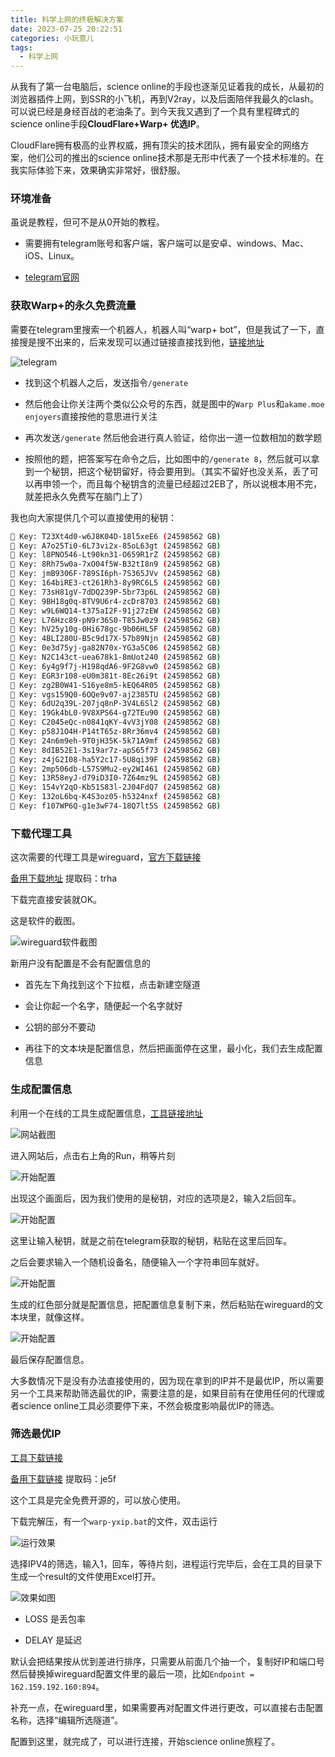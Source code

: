 ```yaml
---
title: 科学上网的终极解决方案
date: 2023-07-25 20:22:51
categories: 小玩意儿
tags:
  - 科学上网
---
```


从我有了第一台电脑后，science online的手段也逐渐见证着我的成长，从最初的浏览器插件上网，到SSR的小飞机，再到V2ray，以及后面陪伴我最久的clash。可以说已经是身经百战的老油条了。到今天我又遇到了一个具有里程碑式的science online手段**CloudFlare+Warp+ 优选IP**。

CloudFlare拥有极高的业界权威，拥有顶尖的技术团队，拥有最安全的网络方案，他们公司的推出的science online技术那是无形中代表了一个技术标准的。在我实际体验下来，效果确实非常好，很舒服。

<!-- more -->

### 环境准备

虽说是教程，但可不是从0开始的教程。

* 需要拥有telegram账号和客户端，客户端可以是安卓、windows、Mac、iOS、Linux。

* [telegram官网](https://telegram.org/)

### 获取Warp+的永久免费流量

需要在telegram里搜索一个机器人，机器人叫“warp+ bot”，但是我试了一下，直接搜是搜不出来的，后来发现可以通过链接直接找到他，[链接地址](https://t.me/generatewarpplusbot)

![telegram](./science-network/1.jpg)

* 找到这个机器人之后，发送指令`/generate`

* 然后他会让你关注两个类似公众号的东西，就是图中的`Warp Plus`和`akame.moe enjoyers`直接按他的意思进行关注

* 再次发送`/generate` 然后他会进行真人验证，给你出一道一位数相加的数学题

* 按照他的题，把答案写在命令之后，比如图中的`/generate 8`，然后就可以拿到一个秘钥，把这个秘钥留好，待会要用到。（其实不留好也没关系，丢了可以再申领一个，而且每个秘钥含的流量已经超过2EB了，所以说根本用不完，就差把永久免费写在脑门上了）

我也向大家提供几个可以直接使用的秘钥：

```bash 折叠代码
🔐 Key: T23Xt4d0-w6J8K04D-18l5xeE6 (24598562 GB)
🔐 Key: A7o25Ti0-6L73vi2x-85oL63gt (24598562 GB)
🔐 Key: l8PNO546-Lt90kn31-O659R1rZ (24598562 GB)
🔐 Key: 8Rh75w0a-7xO04f5W-B32tI8n9 (24598562 GB)
🔐 Key: jmB9306F-789SI6ph-7S365JVv (24598562 GB)
🔐 Key: 164biRE3-ct261Rh3-8y9RC6L5 (24598562 GB)
🔐 Key: 73sH81gV-7dDQ239P-5br73p6L (24598562 GB)
🔐 Key: 9BH18g0q-8TV9U6r4-zcDr8703 (24598562 GB)
🔐 Key: w9L6WQ14-t375aI2F-91j27zEW (24598562 GB)
🔐 Key: L76Hzc89-pN9r36S0-T85Jw0z9 (24598562 GB)
🔐 Key: hV25y10g-0Hi678gc-9b06HL5F (24598562 GB)
🔐 Key: 4BLI280U-B5c9d17X-57b89Njn (24598562 GB)
🔐 Key: 0e3d75yj-ga82N70x-YG3a5C06 (24598562 GB)
🔐 Key: N2C143ct-uea678k1-8mUot240 (24598562 GB)
🔐 Key: 6y4g9f7j-H198qdA6-9F2G8vw0 (24598562 GB)
🔐 Key: EGR3r108-eU0m381t-8Ec26i9t (24598562 GB)
🔐 Key: zg2B0W41-S16ye8m5-kEQ64R05 (24598562 GB)
🔐 Key: vgs159Q0-6OQe9v07-aj2385TU (24598562 GB)
🔐 Key: 6dU2q39L-207jq8nP-3V4L6Sl2 (24598562 GB)
🔐 Key: 19Gk4bL0-9V8XPS64-g72TEu90 (24598562 GB)
🔐 Key: C2045eQc-n0841qKY-4vV3jY08 (24598562 GB)
🔐 Key: p58J1O4H-P14tT65z-8Rr36mv4 (24598562 GB)
🔐 Key: 24n6m9eh-9T0jH35K-5k71A9mf (24598562 GB)
🔐 Key: 8dIB52E1-3s19ar7z-apS65f73 (24598562 GB)
🔐 Key: z4jG2I08-ha5Y2c17-5U8qi39F (24598562 GB)
🔐 Key: 2mp506db-L57S9Mu2-ey2WI461 (24598562 GB)
🔐 Key: 13R58eyJ-d79iD3I0-7Z64mz9L (24598562 GB)
🔐 Key: 154vY2qO-Kb51S83l-2J04FdQ7 (24598562 GB)
🔐 Key: 132oL6bq-K4S3oz05-h5324nxf (24598562 GB)
🔐 Key: f107WP6Q-g1e3wF74-18Q7lt5S (24598562 GB)
```

### 下载代理工具

这次需要的代理工具是wireguard，[官方下载链接](https://www.wireguard.com/install/)

[备用下载地址](https://pan.baidu.com/s/1Dlg26xlYBnfWNVXx0PWTdA?pwd=trha)
提取码：trha

下载完直接安装就OK。

这是软件的截图。

![wireguard软件截图](./science-network/2.png)

新用户没有配置是不会有配置信息的

* 首先左下角找到这个下拉框，点击新建空隧道

* 会让你起一个名字，随便起一个名字就好

* 公钥的部分不要动

* 再往下的文本块是配置信息，然后把画面停在这里，最小化，我们去生成配置信息

### 生成配置信息

利用一个在线的工具生成配置信息，[工具链接地址](https://replit.com/@misaka-blog/wgcf-profile-generator?v=1)

![网站截图](./science-network/3.png)

进入网站后，点击右上角的Run，稍等片刻

![开始配置](./science-network/4.png)

出现这个画面后，因为我们使用的是秘钥，对应的选项是2，输入2后回车。

![开始配置](./science-network/5.png)

这里让输入秘钥，就是之前在telegram获取的秘钥，粘贴在这里后回车。

之后会要求输入一个随机设备名，随便输入一个字符串回车就好。

![开始配置](./science-network/6.png)

生成的红色部分就是配置信息，把配置信息复制下来，然后粘贴在wireguard的文本块里，就像这样。

![开始配置](./science-network/7.png)

最后保存配置信息。

大多数情况下是没有办法直接使用的，因为现在拿到的IP并不是最优IP，所以需要另一个工具来帮助筛选最优的IP，需要注意的是，如果目前有在使用任何的代理或者science online工具必须要停下来，不然会极度影响最优IP的筛选。

### 筛选最优IP

[工具下载链接](https://gitlab.com/Misaka-blog/warp-script/-/blob/main/files/warp-yxip/warp-yxip-win.7z)

[备用下载链接](https://pan.baidu.com/s/1UZZsxrOWu-PglAx9IYFBKA?pwd=je5f)
提取码：je5f

这个工具是完全免费开源的，可以放心使用。

下载完解压，有一个`warp-yxip.bat`的文件，双击运行

![运行效果](./science-network/8.png)

选择IPV4的筛选，输入1，回车，等待片刻，进程运行完毕后，会在工具的目录下生成一个result的文件使用Excel打开。

![效果如图](./science-network/9.png)

* LOSS 是丢包率

* DELAY 是延迟

默认会把结果按从优到差进行排序，只需要从前面几个抽一个，复制好IP和端口号然后替换掉wireguard配置文件里的最后一项，比如`Endpoint = 162.159.192.160:894`。

补充一点，在wireguard里，如果需要再对配置文件进行更改，可以直接右击配置名称，选择“编辑所选隧道”。

配置到这里，就完成了，可以进行连接，开始science online旅程了。
